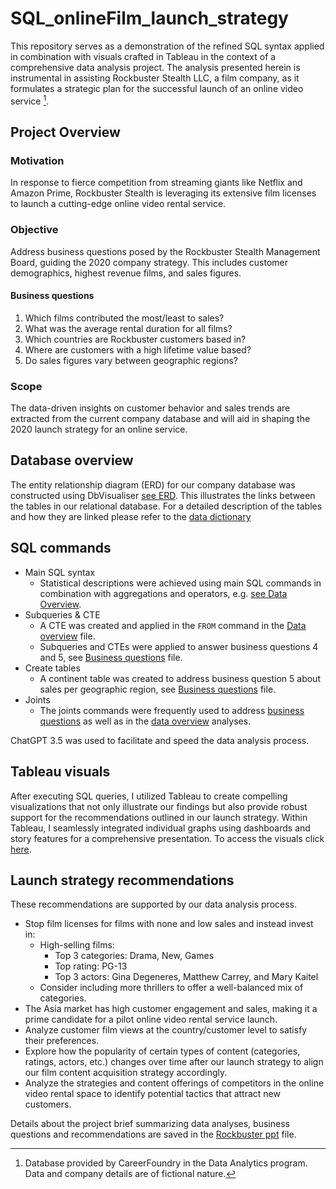 # SQL_onlineFilm_launch_strategy
This repository serves as a demonstration of the refined SQL syntax applied in combination with visuals crafted in Tableau in the context of a comprehensive data analysis project. The analysis presented herein is instrumental in assisting Rockbuster Stealth LLC, a film company, as it formulates a strategic plan for the successful launch of an online video service [^1]. 
## Project Overview
### Motivation
In response to fierce competition from streaming giants like Netflix and Amazon Prime, Rockbuster Stealth is leveraging its extensive film licenses to launch a cutting-edge online video rental service.
### Objective
Address business questions posed by the Rockbuster Stealth Management Board, guiding the 2020 company strategy. This includes customer demographics, highest revenue films, and sales figures.
#### Business questions 
1. Which films contributed the most/least to sales?
2. What was the average rental duration for all films?
3. Which countries are Rockbuster customers based in?
4. Where are customers with a high lifetime value based?
5. Do sales figures vary between geographic regions?
### Scope
The data-driven insights on customer behavior and sales trends are extracted from the current company database and will aid in shaping the 2020 launch strategy for an online service.
## Database overview
The entity relationship diagram (ERD) for our company database was constructed using DbVisualiser [see ERD](ERD_database_NadiaOrdonez.png). This illustrates the links between the tables in our relational database. For a detailed description of the tables and how they are linked please refer to the [data dictionary](Data_dictionary_NadiaOrdonez.pdf) 
## SQL commands
* Main SQL syntax
  * Statistical descriptions were achieved using main SQL commands in combination with aggregations and operators, e.g. [see Data Overview](Data_overview_NadiaOrdonez.md).
* Subqueries & CTE
  * A CTE was created and applied in the `FROM` command in the [Data overview](Data_overview_NadiaOrdonez.md) file. 
  * Subqueries and CTEs were applied to answer business questions 4 and 5, see [Business questions](Business_questions_NadiaOrdonez.md) file.  
* Create tables
  * A continent table was created to address business question 5 about sales per geographic region, see [Business questions](Business_questions_NadiaOrdonez.md) file.   
* Joints
  * The joints commands were frequently used to address [business questions](Business_questions_NadiaOrdonez.md) as well as in the [data overview](Data_overview_NadiaOrdonez.md) analyses.

ChatGPT 3.5 was used to facilitate and speed the data analysis process. 
## Tableau visuals
After executing SQL queries, I utilized Tableau to create compelling visualizations that not only illustrate our findings but also provide robust support for the recommendations outlined in our launch strategy. Within Tableau, I seamlessly integrated individual graphs using dashboards and story features for a comprehensive presentation. To access the visuals click [here](https://public.tableau.com/app/profile/nadia.ordonez/viz/Rockbuster_tableau/Rockbusterdataanalyses?publish=yes).
## Launch strategy recommendations 
These recommendations are supported by our data analysis process.
* Stop film licenses for films with none and low sales and instead invest in:
  * High-selling films:
    * Top 3 categories: Drama, New, Games
    * Top rating: PG-13
    * Top 3 actors: Gina Degeneres, Matthew Carrey, and Mary Kaitel
  * Consider including more thrillers to offer a well-balanced mix of categories.
* The Asia market has high customer engagement and sales, making it a prime candidate for a pilot online video rental service launch.
* Analyze customer film views at the country/customer level to satisfy their preferences.
* Explore how the popularity of certain types of content (categories, ratings, actors, etc.) changes over time after our launch strategy to align our film content acquisition strategy accordingly.
* Analyze the strategies and content offerings of competitors in the online video rental space to identify potential tactics that attract new customers.
  
Details about the project brief summarizing data analyses, business questions and recommendations are saved in the [Rockbuster ppt](Rockbuster_ppt_NadiaOrdonez.pdf) file.
[^1]: Database provided by CareerFoundry in the Data Analytics program. Data and company details are of fictional nature. 
